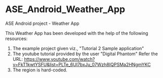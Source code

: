# ASE_Android_Weather_App
ASE Android project - Weather App

This Weather App has been developed with the help of the following resources:
1. The example project given viz., "Tutorial 2 Sample application"
2. The youtube tutorial provided by the user "Digital Phantom"
   Refer the URL: <https://www.youtube.com/watch?v=FkT1kwtYSFU&list=PLTe_6UI7bxJu_07Wzh8IQPSMa2HNgmYKC>
3. The region is hard-coded.
